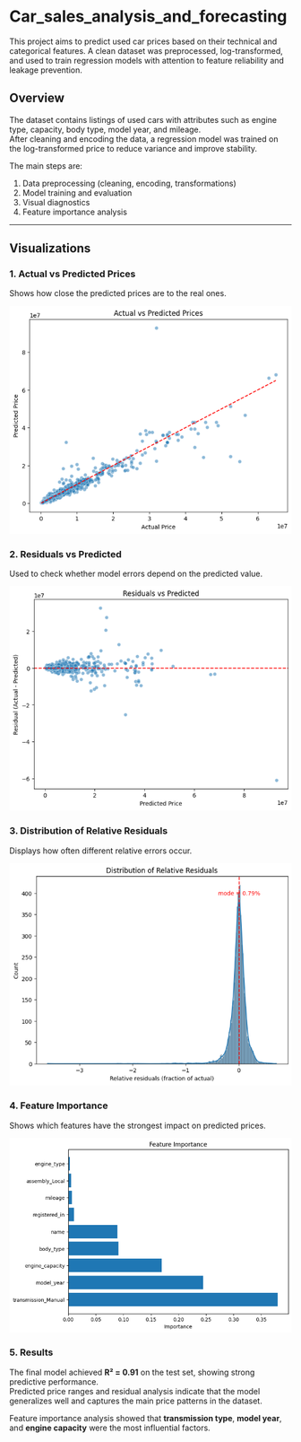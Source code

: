 # Car_sales_analysis_and_forecasting
This project aims to predict used car prices based on their technical and categorical features. A clean dataset was preprocessed, log-transformed, and used to train regression models with attention to feature reliability and leakage prevention.

## Overview

The dataset contains listings of used cars with attributes such as engine type, capacity, body type, model year, and mileage.  
After cleaning and encoding the data, a regression model was trained on the log-transformed price to reduce variance and improve stability.

The main steps are:
1. Data preprocessing (cleaning, encoding, transformations)
2. Model training and evaluation
3. Visual diagnostics
4. Feature importance analysis

---

## Visualizations

### 1. Actual vs Predicted Prices
Shows how close the predicted prices are to the real ones.

![Actual vs Predicted](visuals/Actual_vs_predicted_prices.png)

### 2. Residuals vs Predicted
Used to check whether model errors depend on the predicted value.

![Residuals vs Predicted](visuals/Residuals_vs_predicted.png)

### 3. Distribution of Relative Residuals
Displays how often different relative errors occur.

![Distribution of Relative Residuals](visuals/Distribution_of_relative_residuals.png)

### 4. Feature Importance
Shows which features have the strongest impact on predicted prices.

![Feature Importance](visuals/Feature_importance.png)

### 5. Results

The final model achieved **R² = 0.91** on the test set, showing strong predictive performance.  
Predicted price ranges and residual analysis indicate that the model generalizes well and captures the main price patterns in the dataset.

Feature importance analysis showed that **transmission type**, **model year**, and **engine capacity** were the most influential factors.

